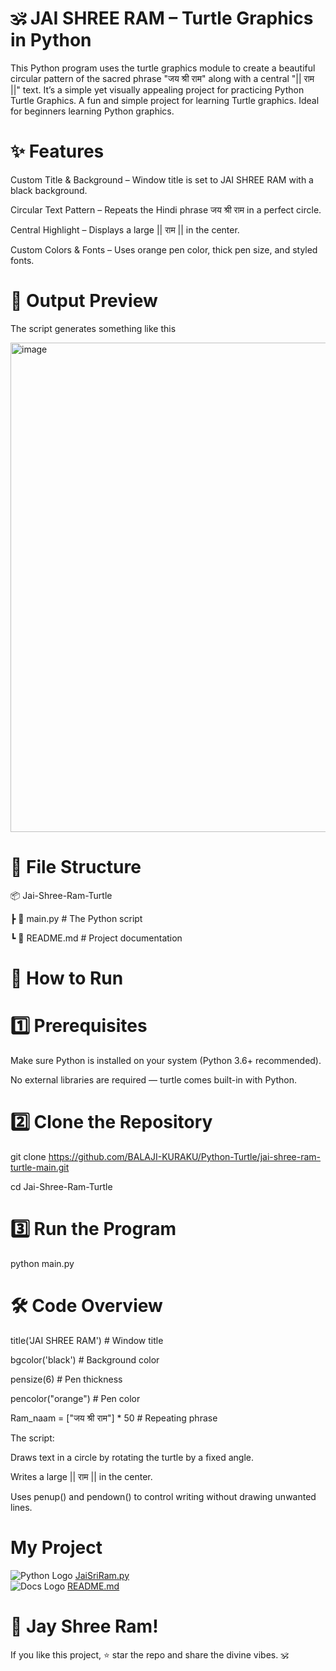 # 🕉️ JAI SHREE RAM – Turtle Graphics in Python
This Python program uses the turtle graphics module to create a beautiful circular pattern of the sacred phrase "जय श्री राम" along with a central "|| राम ||" text.
It’s a simple yet visually appealing project for practicing Python Turtle Graphics. A fun and simple project for learning Turtle graphics. Ideal for beginners learning Python graphics.


# ✨ Features
Custom Title & Background – Window title is set to JAI SHREE RAM with a black background.

Circular Text Pattern – Repeats the Hindi phrase जय श्री राम in a perfect circle.

Central Highlight – Displays a large || राम || in the center.

Custom Colors & Fonts – Uses orange pen color, thick pen size, and styled fonts.


# 📸 Output Preview
The script generates something like this

<img width="822" height="783" alt="image" src="https://github.com/user-attachments/assets/20b21f9a-2638-4bfe-85a7-1fd3aa6f24cb" />

# 📂 File Structure

📦 Jai-Shree-Ram-Turtle

 ┣ 📜 main.py             # The Python script

 ┗ 📜 README.md           # Project documentation


# 🚀 How to Run
# 1️⃣ Prerequisites
Make sure Python is installed on your system (Python 3.6+ recommended).

No external libraries are required — turtle comes built-in with Python.

# 2️⃣ Clone the Repository
git clone https://github.com/BALAJI-KURAKU/Python-Turtle/jai-shree-ram-turtle-main.git

cd Jai-Shree-Ram-Turtle

# 3️⃣ Run the Program
python main.py


# 🛠 Code Overview
title('JAI SHREE RAM')            # Window title

bgcolor('black')                  # Background color

pensize(6)                        # Pen thickness

pencolor("orange")                # Pen color

Ram_naam = ["जय श्री राम"] * 50     # Repeating phrase



The script:

Draws text in a circle by rotating the turtle by a fixed angle.

Writes a large || राम || in the center.

Uses penup() and pendown() to control writing without drawing unwanted lines.

# My Project

![Python Logo](Python-Turtle/assets/python.png) [JaiSriRam.py](JaiSriRam.py)  
![Docs Logo](Python-Turtle/assets/Markdown.png) [README.md](README.md)


# 🙏 Jay Shree Ram!
If you like this project, ⭐ star the repo and share the divine vibes. 🕉️
